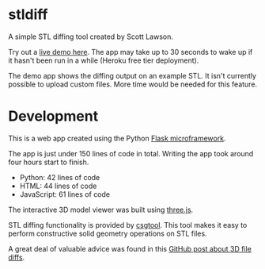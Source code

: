 # stldiff

A simple STL diffing tool created by Scott Lawson.

Try out a [live demo here](https://stldiff.herokuapp.com/). The app may take up to 30 seconds to wake up if it hasn't been run in a while (Heroku free tier deployment).

The demo app shows the diffing output on an example STL. It isn't currently possible to upload custom files. More time would be needed for this feature.

# Development
This is a web app created using the Python [Flask microframework](https://en.wikipedia.org/wiki/Flask_(web_framework)).

The app is just under 150 lines of code in total. Writing the app took around four hours start to finish.

* Python: 42 lines of code
* HTML: 44 lines of code
* JavaScript: 61 lines of code

The interactive 3D model viewer was built using [three.js](https://threejs.org/).

STL diffing functionality is provided by [csgtool](https://github.com/sshirokov/csgtool). This tool makes it easy to perform constructive solid geometry operations on STL files.

A great deal of valuable advice was found in this [GitHub post about 3D file diffs](https://github.blog/2013-09-17-3d-file-diffs/).
